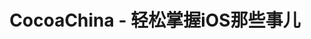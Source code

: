 ---
description: 做为给程序员用的一款 app，真是太 low 了。
layout: post
results:
- artistId: 1035765664
  version: '1.0.0'
  primaryGenreName: News
  genreIds:
  - '6009'
  - '6002'
  artworkUrl60: https://is1-ssl.mzstatic.com/image/thumb/Purple18/v4/5b/34/a4/5b34a46e-4e8e-a652-45c1-0ba4d163f048/source/60x60bb.jpg
  userRatingCountForCurrentVersion: 3
  minimumOsVersion: '7.0'
  appletvScreenshotUrls: &a []
  sellerName: lu kang
  supportedDevices:
  - iPhone4
  - iPad2Wifi
  - iPad23G
  - iPhone4S
  - iPadThirdGen
  - iPadThirdGen4G
  - iPhone5
  - iPodTouchFifthGen
  - iPadFourthGen
  - iPadFourthGen4G
  - iPadMini
  - iPadMini4G
  - iPhone5c
  - iPhone5s
  - iPhone6
  - iPhone6Plus
  - iPodTouchSixthGen
  genres:
  - 新闻
  - 工具
  currentVersionReleaseDate: '2016-08-16T18:20:14Z'
  trackName: CocoaChina - 轻松掌握iOS那些事儿
  isVppDeviceBasedLicensingEnabled: true
  description: 轻松掌握iOS的那些事儿 - 坐公交、坐地铁、无聊时丰富iOS知识的必备APP！
  price: 0
  trackId: 1035765965
  releaseDate: '2016-08-16T18:20:14Z'
  advisories: *a
  screenshotUrls:
  - http://a3.mzstatic.com/us/r30/Purple3/v4/b4/1a/ae/b41aae20-06c7-1ddf-9c07-64013f2d9f39/screen696x696.jpeg
  - http://a4.mzstatic.com/us/r30/Purple4/v4/5f/46/85/5f4685d2-d3dd-92d7-0a48-09ffa86e703d/screen696x696.jpeg
  artistViewUrl: https://itunes.apple.com/cn/developer/lu-kang/id1035765664?uo=4
  primaryGenreId: 6009
  averageUserRatingForCurrentVersion: 5
  kind: software
  fileSizeBytes: '12155133'
  bundleId: com.jianglan.cocoachina
  trackContentRating: 4+
  trackCensoredName: CocoaChina - 轻松掌握iOS那些事儿
  contentAdvisoryRating: 4+
  isGameCenterEnabled: false
  artistName: lu kang
  languageCodesISO2A:
  - EN
  - ZH
  features: *a
  wrapperType: software
  artworkUrl512: https://is1-ssl.mzstatic.com/image/thumb/Purple18/v4/5b/34/a4/5b34a46e-4e8e-a652-45c1-0ba4d163f048/source/512x512bb.jpg
  artworkUrl100: https://is1-ssl.mzstatic.com/image/thumb/Purple18/v4/5b/34/a4/5b34a46e-4e8e-a652-45c1-0ba4d163f048/source/100x100bb.jpg
  trackViewUrl: https://geo.itunes.apple.com/cn/app/cocoachina-qing-song-zhang/id1035765965?mt=8&uo=4
  formattedPrice: 免费
  currency: CNY
  ipadScreenshotUrls: *a
category: 新闻
tags: tag1
resultCount: 1
title: CocoaChina - 轻松掌握iOS那些事儿

---